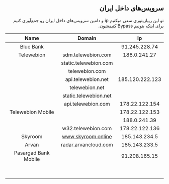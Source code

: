 <h2 lang="fa" dir="rtl" align="right">سرویس‌های داخل ایران</h2>
<p lang="fa" dir="rtl" align="right">
تو این ریپازیتوری سعی میکنیم ip و دامین سرویس‌های داخل ایران رو جمع‌آوری کنیم برای اینکه بتونیم Bypass کنیمشون.
</p>

| Name | Domain | Ip |
|:-:|:-:|:-:|
| Blue Bank | | 91.245.228.74 |
| Telewebion | sdm.telewebion.com | 188.0.241.27 |
|  | static.telewebion.com |  |
|  | telewebion.com |  |
|  | api.telewebion.net | 185.120.222.123 |
|  | telewebion.net |  |
|  | static.telewebion.net |  |
|  | api.telewebion.com | 178.22.122.154 |
| Telewebion Mobile |  | 178.22.122.153 |
|  |  | 188.0.241.39 |
|  | w32.telewebion.com | 178.22.122.136 |
| Skyroom | www.skyroom.online | 185.143.234.5 |
| Arvan | radar.arvancloud.com | 185.143.233.5 |
| Pasargad Bank Mobile |  | 91.208.165.15 |
|  |  |  |
|  |  |  |
|  |  |  |
|  |  |  |
|  |  |  |
|  |  |  |
|  |  |  |
|  |  |  |
